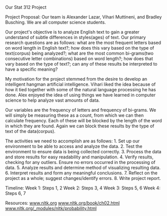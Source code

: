 Our Stat 312 Project

Project Proposal:
Our team is Alexander Lazar, Vihari Muttineni, and Bradley Busching. We are all computer science students. 

Our project's objective is to analyze English text to gain a greater understand of subtle differences in styles(ages) of text. Our primary research questions are as follows: what are the most frequent letters based on word length in English text?; how does this vary based on the type of text(corpus) being analyzed?; what are the most common bi-grams(two consecutive letter combinations) based on word length?; how does that vary based on the type of text?; can any of these results be interpreted to have a specific meaning?

My motivation for the project stemmed from the desire to develop an intelligent hangman artificial intelligence. Vihari liked the idea because of how it tied together with some of the natural language processing he has done. Alex enjoyed the idea of using things we have learned in computer science to help analyze vast amounts of data.

Our variables are the frequency of letters and frequency of bi-grams. We will simply be measuring these as a count, from which we can then calculate frequency. Each of these will be blocked by the length of the word in which they are found. Again we can block these results by the type of text of the data(corpus).

The activities we need to accomplish are as follows: 1. Set up our environment to be able to access and analyze the data. 2. Test the environment to ensure data is being collected correctly. 3. Process the data and store results for easy readability and manipulation. 4. Verify results, checking for any outliers. Ensure no errors occurred in the processing of data. 5. Analyze results and determine method of visualizing resulting data. 6. Interpret results and form any meaningful conclusions. 7. Reflect on the project as a whole; suggest changes/identify errors. 8. Write project report.

Timeline:
Week 1: Steps 1, 2
Week 2: Steps 3, 4
Week 3: Steps 5, 6
Week 4: Steps 6, 7

Resources:
www.nltk.org
www.nltk.org/book/ch02.html
www.nltk.org/_modules/nltk/probability.html

